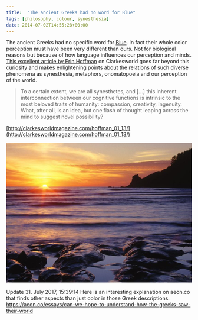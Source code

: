 ```yaml
---
title:  "The ancient Greeks had no word for Blue"
tags: [philosophy, colour, synesthesia]
date: 2014-07-02T14:55:28+00:00
---
```


The ancient Greeks had no specific word for [Blue](http://en.wikipedia.org/wiki/Blue#In_the_ancient_world).
In fact their whole color perception must have been very different than ours. Not for biological reasons but because of how language influences our perception and minds. [This excellent article by Erin Hoffman](http://clarkesworldmagazine.com/hoffman_01_13/) on Clarkesworld goes far beyond this curiosity and makes enlightening points about the relations of such diverse phenomena as synesthesia, metaphors, onomatopoeia and our perception of the world.

> To a certain extent, we are all synesthetes, and [...] this inherent interconnection between our cognitive functions is intrinsic to the most beloved traits of humanity: compassion, creativity, ingenuity. What, after all, is an idea, but one flash of thought leaping across the mind to suggest novel possibility?

[http://clarkesworldmagazine.com/hoffman_01_13/](http://clarkesworldmagazine.com/hoffman_01_13/)

![Wine Dark Sea](/img/wine-dark-sea.jpg)

Update 31. July 2017, 15:39:14
Here is an interesting explanation on aeon.co that finds other aspects than just color in those Greek descriptions:
https://aeon.co/essays/can-we-hope-to-understand-how-the-greeks-saw-their-world

